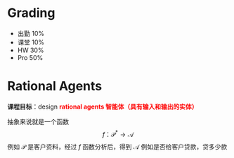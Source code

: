 # Grading

* 出勤 10%
* 课堂 10%
* HW 30%
* Pro 50%



# Rational Agents

 **课程目标**：design **<font color=red>rational agents 智能体（具有输入和输出的实体）</font>**

抽象来说就是一个函数
$$
f：\mathcal{P}^*\rightarrow\mathcal{A}
$$
例如 $\mathcal{P}$ 是客户资料，经过 $f$ 函数分析后，得到 $\mathcal{A}$ 例如是否给客户贷款，贷多少款

